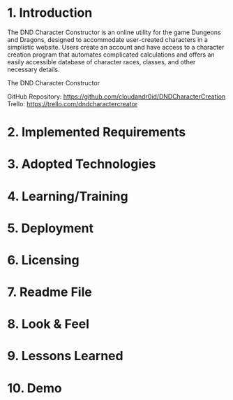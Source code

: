 # 1. Introduction
The DND Character Constructor is an online utility for the game Dungeons and Dragons, designed
to accommodate user-created characters in a simplistic website. Users create an account and
have access to a character creation program that automates complicated calculations and offers
an easily accessible database of character races, classes, and other necessary details.

The DND Character Constructor 

GitHub Repository: https://github.com/cloudandr0id/DNDCharacterCreation
Trello: https://trello.com/dndcharactercreator

# 2. Implemented Requirements


# 3. Adopted Technologies


# 4. Learning/Training


# 5. Deployment


# 6. Licensing


# 7. Readme File


# 8. Look & Feel


# 9. Lessons Learned


# 10. Demo
